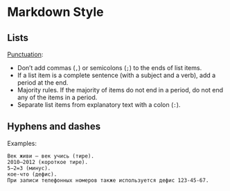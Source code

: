 # Markdown Style

## Lists

[Punctuation](https://docs.gitlab.com/ee/development/documentation/styleguide/#punctuation-1):

- Don’t add commas (`,`) or semicolons (`;`) to the ends of list items.
- If a list item is a complete sentence (with a subject and a verb), add a period at the end.
- Majority rules. If the majority of items do not end in a period, do not end any of the items in a period.
- Separate list items from explanatory text with a colon (`:`).

## Hyphens and dashes

Examples:

```text
Век живи — век учись (тире).
2010–2012 (короткое тире).
5−2=3 (минус).
кое-что (дефис).
При записи телефонных номеров также используется дефис 123-45-67.
```
